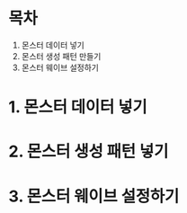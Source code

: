 # 목차
1. 몬스터 데이터 넣기
2. 몬스터 생성 패턴 만들기
3. 몬스터 웨이브 설정하기
# 1. 몬스터 데이터 넣기
# 2. 몬스터 생성 패턴 넣기
# 3. 몬스터 웨이브 설정하기